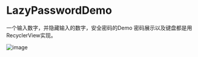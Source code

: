 # LazyPasswordDemo
一个输入数字，并隐藏输入的数字，安全密码的Demo
密码展示以及键盘都是用RecyclerView实现。

![image](https://github.com/RookieExaminer/LazyPasswordDemo/assets/23047162/f665ddac-233e-480d-8052-0bc8fe1fe44c)

